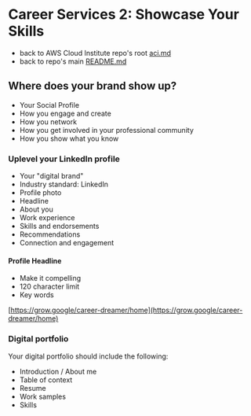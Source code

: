 # Career Services 2: Showcase Your Skills

* back to AWS Cloud Institute repo's root [aci.md](../aci.md)
* back to repo's main [README.md](../../../README.md)

## Where does your brand show up?

* Your Social Profile
* How you engage and create
* How you network
* How you get involved in your professional community
* How you show what you know

### Uplevel your LinkedIn profile

* Your "digital brand"
* Industry standard: LinkedIn
 * Profile photo
 * Headline
 * About you
 * Work experience
 * Skills and endorsements
 * Recommendations
 * Connection and engagement

#### Profile Headline

* Make it compelling
* 120 character limit
* Key words

[https://grow.google/career-dreamer/home](https://grow.google/career-dreamer/home)

### Digital portfolio

Your digital portfolio should include the following:

* Introduction / About me
* Table of context
* Resume
* Work samples
* Skills
